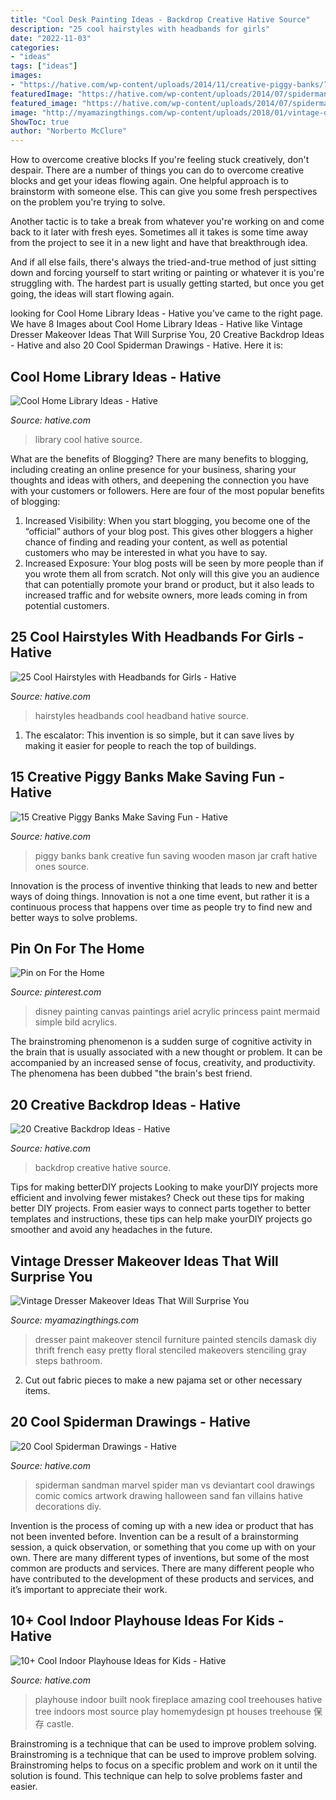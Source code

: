 ```yaml
---
title: "Cool Desk Painting Ideas - Backdrop Creative Hative Source"
description: "25 cool hairstyles with headbands for girls"
date: "2022-11-03"
categories:
- "ideas"
tags: ["ideas"]
images:
- "https://hative.com/wp-content/uploads/2014/11/creative-piggy-banks/7-creative-piggy-banks.jpg"
featuredImage: "https://hative.com/wp-content/uploads/2014/07/spiderman-drawings/10-spiderman-drawings.jpg"
featured_image: "https://hative.com/wp-content/uploads/2014/07/spiderman-drawings/10-spiderman-drawings.jpg"
image: "http://myamazingthings.com/wp-content/uploads/2018/01/vintage-dresser-makeover-5-.jpg"
ShowToc: true
author: "Norberto McClure"
---
```



How to overcome creative blocks
If you're feeling stuck creatively, don't despair. There are a number of things you can do to overcome creative blocks and get your ideas flowing again.
One helpful approach is to brainstorm with someone else. This can give you some fresh perspectives on the problem you're trying to solve.

Another tactic is to take a break from whatever you're working on and come back to it later with fresh eyes. Sometimes all it takes is some time away from the project to see it in a new light and have that breakthrough idea.

And if all else fails, there's always the tried-and-true method of just sitting down and forcing yourself to start writing or painting or whatever it is you're struggling with. The hardest part is usually getting started, but once you get going, the ideas will start flowing again.

	

		
looking for Cool Home Library Ideas - Hative you've came to the right page. We have 8 Images about Cool Home Library Ideas - Hative like Vintage Dresser Makeover Ideas That Will Surprise You, 20 Creative Backdrop Ideas - Hative and also 20 Cool Spiderman Drawings - Hative. Here it is:
		
    
## Cool Home Library Ideas - Hative

<img loading=lazy src="https://hative.com/wp-content/uploads/2014/12/home-library-ideas/12-cool-home-library-ideas.jpg" onerror="this.onerror=null;this.src='https://tse4.mm.bing.net/th?id=OIP.2nVhM5U9xv3kS-5WJfDAmQHaKM&amp;pid=15.1';" alt="Cool Home Library Ideas - Hative">

_Source: hative.com_

>library cool hative source. 

	

What are the benefits of Blogging?
There are many benefits to blogging, including creating an online presence for your business, sharing your thoughts and ideas with others, and deepening the connection you have with your customers or followers. Here are four of the most popular benefits of blogging: 
1. Increased Visibility: When you start blogging, you become one of the “official” authors of your blog post. This gives other bloggers a higher chance of finding and reading your content, as well as potential customers who may be interested in what you have to say. 
2. Increased Exposure: Your blog posts will be seen by more people than if you wrote them all from scratch. Not only will this give you an audience that can potentially promote your brand or product, but it also leads to increased traffic and for website owners, more leads coming in from potential customers. 

    
## 25 Cool Hairstyles With Headbands For Girls - Hative

<img loading=lazy src="https://hative.com/wp-content/uploads/2015/02/headband-hairstyles/5-cool-hairstyles-with-headbands-for-girls.jpg" onerror="this.onerror=null;this.src='https://tse2.mm.bing.net/th?id=OIP.enwTx1uRbJ76doreIwFT2gHaLG&amp;pid=15.1';" alt="25 Cool Hairstyles with Headbands for Girls - Hative">

_Source: hative.com_

>hairstyles headbands cool headband hative source. 

	

1. The escalator: This invention is so simple, but it can save lives by making it easier for people to reach the top of buildings.

    
## 15 Creative Piggy Banks Make Saving Fun - Hative

<img loading=lazy src="https://hative.com/wp-content/uploads/2014/11/creative-piggy-banks/7-creative-piggy-banks.jpg" onerror="this.onerror=null;this.src='https://tse1.mm.bing.net/th?id=OIP.EV6XLw_KY_gensrBalLh-wHaKX&amp;pid=15.1';" alt="15 Creative Piggy Banks Make Saving Fun - Hative">

_Source: hative.com_

>piggy banks bank creative fun saving wooden mason jar craft hative ones source. 

	

Innovation is the process of inventive thinking that leads to new and better ways of doing things. Innovation is not a one time event, but rather it is a continuous process that happens over time as people try to find new and better ways to solve problems.

    
## Pin On For The Home

<img loading=lazy src="https://i.pinimg.com/736x/9c/ab/37/9cab37113c488941dd9c4ebd1404470c--ariel-canvas-painting-disney-painting-ideas-on-canvas.jpg" onerror="this.onerror=null;this.src='https://tse3.mm.bing.net/th?id=OIP.MIw0b2Hi0rBDeAxHv9hyAwHaJ3&amp;pid=15.1';" alt="Pin on For the Home">

_Source: pinterest.com_

>disney painting canvas paintings ariel acrylic princess paint mermaid simple bild acrylics. 

	

The brainstroming phenomenon is a sudden surge of cognitive activity in the brain that is usually associated with a new thought or problem. It can be accompanied by an increased sense of focus, creativity, and productivity. The phenomena has been dubbed "the brain's best friend.

    
## 20 Creative Backdrop Ideas - Hative

<img loading=lazy src="https://hative.com/wp-content/uploads/2014/12/backdrop-ideas/20-creative-backdrop-ideas.jpg" onerror="this.onerror=null;this.src='https://tse2.mm.bing.net/th?id=OIP.jiG54fCysxwlLFYdRHCYHQHaLI&amp;pid=15.1';" alt="20 Creative Backdrop Ideas - Hative">

_Source: hative.com_

>backdrop creative hative source. 

	

Tips for making betterDIY projects
Looking to make yourDIY projects more efficient and involving fewer mistakes? Check out these tips for making better DIY projects. From easier ways to connect parts together to better templates and instructions, these tips can help make yourDIY projects go smoother and avoid any headaches in the future.

    
## Vintage Dresser Makeover Ideas That Will Surprise You

<img loading=lazy src="http://myamazingthings.com/wp-content/uploads/2018/01/vintage-dresser-makeover-5-.jpg" onerror="this.onerror=null;this.src='https://tse1.mm.bing.net/th?id=OIP.q_oSHhpivVufyVdNlvjS8AHaLG&amp;pid=15.1';" alt="Vintage Dresser Makeover Ideas That Will Surprise You">

_Source: myamazingthings.com_

>dresser paint makeover stencil furniture painted stencils damask diy thrift french easy pretty floral stenciled makeovers stenciling gray steps bathroom. 

	

2. Cut out fabric pieces to make a new pajama set or other necessary items.

    
## 20 Cool Spiderman Drawings - Hative

<img loading=lazy src="https://hative.com/wp-content/uploads/2014/07/spiderman-drawings/10-spiderman-drawings.jpg" onerror="this.onerror=null;this.src='https://tse2.mm.bing.net/th?id=OIP.FZw-3YfbV509bX-MAGQLowHaLG&amp;pid=15.1';" alt="20 Cool Spiderman Drawings - Hative">

_Source: hative.com_

>spiderman sandman marvel spider man vs deviantart cool drawings comic comics artwork drawing halloween sand fan villains hative decorations diy. 

	

Invention is the process of coming up with a new idea or product that has not been invented before. Invention can be a result of a brainstorming session, a quick observation, or something that you come up with on your own. There are many different types of inventions, but some of the most common are products and services. There are many different people who have contributed to the development of these products and services, and it’s important to appreciate their work.

    
## 10+ Cool Indoor Playhouse Ideas For Kids - Hative

<img loading=lazy src="https://hative.com/wp-content/uploads/2014/11/indoor-playhouse/7-playhouse-built-in-a-fireplace-nook.jpg" onerror="this.onerror=null;this.src='https://tse2.mm.bing.net/th?id=OIP.3D4-Dxs39XSzexk31WCnHgHaLH&amp;pid=15.1';" alt="10+ Cool Indoor Playhouse Ideas for Kids - Hative">

_Source: hative.com_

>playhouse indoor built nook fireplace amazing cool treehouses hative tree indoors most source play homemydesign pt houses treehouse 保存 castle. 

	

Brainstroming is a technique that can be used to improve problem solving.
Brainstroming is a technique that can be used to improve problem solving. Brainstroming helps to focus on a specific problem and work on it until the solution is found. This technique can help to solve problems faster and easier.

